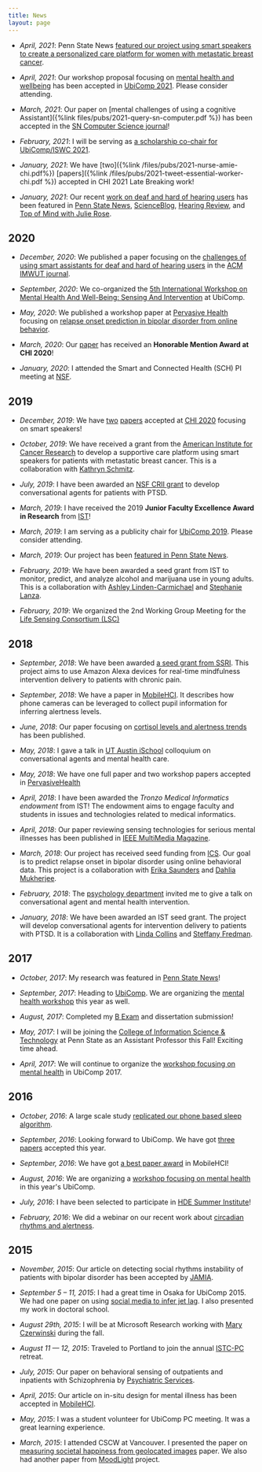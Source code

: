 ```yaml
---
title: News
layout: page
---
```

* _April, 2021_: Penn State News [featured our project using smart speakers to create a personalized care platform for women with metastatic breast cancer](https://news.psu.edu/story/656467/2021/04/27/research/amazon-alexa-skill-offers-supportive-care-breast-cancer-patients).

* _April, 2021_: Our workshop proposal focusing on [mental health and wellbeing](https://ubicomp-mental-health.github.io/workshop-2021.html) has been accepted in [UbiComp 2021](https://ubicomp.org/ubicomp2021/program/workshops/). Please consider attending.

* _March, 2021_: Our paper on [mental challenges of using a cognitive Assistant]({%link files/pubs/2021-query-sn-computer.pdf %}) has been accepted in the [SN Computer Science journal](https://doi.org/10.1007/s42979-021-00621-9)!

* _February, 2021_: I will be serving as [a scholarship co-chair for UbiComp/ISWC 2021](https://ubicomp.hosting.acm.org/ubicomp2021/organizing-committee/).

* _January, 2021_: We have [two]({%link /files/pubs/2021-nurse-amie-chi.pdf%}) [papers]({%link /files/pubs/2021-tweet-essential-worker-chi.pdf %}) accepted in CHI 2021 Late Breaking work!

* _January, 2021_: Our recent [work on deaf and hard of hearing users](files/pubs/smart-assistant-dhh-imwut-2020.pdf) has been featured in [Penn State News](https://news.psu.edu/story/643330/2021/01/07/research/study-suggests-smart-assistant-design-improvements-deaf-users), [ScienceBlog](https://scienceblog.com/520393/study-suggests-smart-assistant-design-improvements-for-deaf-users/), [Hearing Review](https://www.hearingreview.com/inside-hearing/research/smart-assistant), and [Top of Mind with Julie Rose](https://www.byuradio.org/b30d7f99-9ed6-4e36-b597-6b4840718d4b).

2020
----

* _December, 2020_: We published a paper focusing on the [challenges of using smart assistants for deaf and hard of hearing users](files/pubs/smart-assistant-dhh-imwut-2020.pdf) in the [ACM IMWUT journal](imwut.acm.org/).

* _September, 2020_: We co-organized the [5th International Workshop on Mental Health And Well-Being: Sensing And Intervention](https://ubicomp-mental-health.github.io/workshop-2020.html) at UbiComp.

* _May, 2020_: We published a workshop paper at [Pervasive Health](https://pervasivehealth.eai-conferences.org/2020/) focusing on [relapse onset prediction in bipolar disorder from online behavior](/files/pubs/relapse-onset-bd-pervasive-health-2020.pdf).

* _March, 2020_: Our [paper](/files/pubs/customization-privacy-smartspeaker-CHI-2020.pdf) has received an **Honorable Mention Award at CHI 2020**!

* _January, 2020_: I attended the Smart and Connected Health (SCH) PI meeting at [NSF](https://www.nsf.gov/).

2019
----

* _December, 2019_: We have [two](/files/pubs/customization-privacy-smartspeaker-CHI-2020.pdf) [papers](/files/pubs/public-speaking-smartspeaker-CHI-2020.pdf) accepted at [CHI 2020](https://chi2020.acm.org/) focusing on smart speakers!

* _October, 2019_: We have received a grant from the [American Institute for Cancer Research](https://www.aicr.org/) to develop a supportive care platform using smart speakers for patients with metastatic breast cancer. This is a collaboration with [Kathryn Schmitz](https://cancer.psu.edu/researchers/individual/-/researcher/5B6500F63D5438DBE0540010E056499A/kathryn-schmitz-phd-mph-facsm).

* _July, 2019_: I have been awarded an [NSF CRII grant](https://www.nsf.gov/awardsearch/showAward?AWD_ID=1850287) to develop conversational agents for patients with PTSD.

* _March, 2019_: I have received the 2019 **Junior Faculty Excellence Award in Research** from [IST](https://news.psu.edu/story/567207/2019/04/03/faculty-and-staff-recognized-annual-ist-awards-reception)!

* _March, 2019_: I am serving as a publicity chair for [UbiComp 2019](http://ubicomp.org/ubicomp2019/). Please consider attending.

* _March, 2019_: Our project has been [featured in Penn State News](https://news.psu.edu/story/562939/2019/03/13/research/close-watch-ist-seed-grant-funds-study-assess-and-predict-substance).

* _February, 2019_: We have been awarded a seed grant from IST to monitor, predict, and analyze alcohol and marijuana use in young adults. This is a collaboration with [Ashley Linden-Carmichael](https://sites.psu.edu/alindencarmichael/) and [Stephanie Lanza](http://prevention.psu.edu/people/lanza-stephanie).

* _February, 2019_: We organized the 2nd Working Group Meeting for the [Life Sensing Consortium (LSC)](https://lifesensingconsortium.org/)

2018
----

* _September, 2018_: We have been awarded [a seed grant from SSRI](http://www.ssri.psu.edu/news/2798/seed-grants-support-opioid-research-announced). This project aims to use Amazon Alexa devices for real-time mindfulness intervention delivery to patients with chronic pain.

* _September, 2018_: We have a paper in [MobileHCI](https://dl.acm.org/citation.cfm?doid=3229434.3229456). It describes how phone cameras can be leveraged to collect pupil information for inferring alertness levels.

* _June, 2018_: Our paper focusing on [cortisol levels and alertness trends](https://link.springer.com/article/10.1007%2Fs00779-018-1164-z) has been published.

* _May, 2018_: I gave a talk in [UT Austin iSchool](https://www.ischool.utexas.edu/) colloquium on conversational agents and mental health care.

* _May, 2018_: We have one full paper and two workshop papers accepted in [PervasiveHealth](http://pervasivehealth.org/)

* _April, 2018_: I have been awarded the _Tronzo Medical Informatics endowment_ from IST! The endowment aims to engage faculty and students in issues and technologies related to medical informatics.

* _April, 2018_: Our paper reviewing sensing technologies for serious mental illnesses has been published in [IEEE MultiMedia Magazine](https://ieeexplore.ieee.org/document/8337826/).

* _March, 2018_: Our project has received seed funding from [ICS](https://ics.psu.edu/). Our goal is to predict relapse onset in bipolar disorder using online behavioral data. This project is a collaboration with [Erika Saunders](https://profiles.psu.edu/profiles/display/112378) and [Dahlia Mukherjee](https://profiles.psu.edu/profiles/display/158660182).

* _February, 2018_: The [psychology department](http://psych.la.psu.edu/) invited me to give a talk on conversational agent and mental health intervention.

* _January, 2018_: We have been awarded an IST seed grant. The project will develop conversational agents for intervention delivery to patients with PTSD. It is a collaboration with [Linda Collins](https://www.methodology.psu.edu/people/lcollins) and [Steffany Fredman](http://hhd.psu.edu/hdfs/directory/Bio.aspx?id=Fredman).

2017
----

* _October, 2017_: My research was featured in [Penn State News](http://news.psu.edu/story/487158/2017/10/10/academics/new-ist-professor-hopes-revolutionize-mental-healthcare-global)!

* _September, 2017_: Heading to [UbiComp](http://ubicomp.org/ubicomp2017/). We are organizing the [mental health workshop](https://ubicomp-mental-health.github.io/workshop-2017.html) this year as well.

* _August, 2017_: Completed my [B Exam](http://gradschool.cornell.edu/requirements/exams/exams-phd) and dissertation submission!

* _May, 2017_: I will be joining the [College of Information Science & Technology](https://ist.psu.edu/) at Penn State as an Assistant Professor this Fall! Exciting time ahead.

* _April, 2017_: We will continue to organize the [workshop focusing on mental health](https://ubicomp-mental-health.github.io/workshop-2017.html) in UbiComp 2017.

2016
----

* _October, 2016_: A large scale study [replicated our phone based sleep algorithm](blog/sleep-algorithm-replication.html).

* _September, 2016_: Looking forward to UbiComp. We have got [three papers](publications.html) accepted this year.

* _September, 2016_: We have got [a best paper award](https://dl.acm.org/citation.cfm?id=2935383) in MobileHCI!

* _August, 2016_: We are organizing a [workshop focusing on mental health](https://ubicomp-mental-health.github.io/workshop-2016.html) in this year's UbiComp.

* _July, 2016_: I have been selected to participate in [HDE Summer Institute](http://hdexplore.calit2.net/hde-summer-institute-2016/)!

* _February, 2016_: We did a webinar on our recent work about [circadian rhythms and alertness](http://hdexplore.calit2.net/webinar-21116/).

2015
----

* _November, 2015_: Our article on detecting social rhythms instability of patients with bipolar disorder has been accepted by [JAMIA](http://jamia.oxfordjournals.org/).

* _September 5 – 11, 2015_: I had a great time in Osaka for UbiComp 2015.  We had one paper on using [social media to infer jet lag](http://dl.acm.org/citation.cfm?id=2807522). I also presented my work in doctoral school.

* _August 29th, 2015_: I will be at Microsoft Research working with [Mary Czerwinski](http://research.microsoft.com/en-us/people/marycz/) during the fall.

* _August 11 — 12, 2015_: Traveled to Portland to join the annual [ISTC-PC](http://istc-pc.washington.edu/) retreat.

* _July, 2015_: Our paper on behavioral sensing of outpatients and inpatients with Schizophrenia by [Psychiatric Services](http://ps.psychiatryonline.org/doi/full/10.1176/appi.ps.201500130).

* _April, 2015_: Our article on in-situ design for mental illness has been accepted in [MobileHCI](http://dl.acm.org/citation.cfm?id=2785866).

* _May, 2015_: I was a student volunteer for UbiComp PC meeting. It was a great learning experience.

* _March, 2015_: I attended CSCW at Vancouver. I presented the paper on [measuring societal happiness from geolocated images](http://dl.acm.org/citation.cfm?id=2675186) paper. We also had another paper from [MoodLight](http://dl.acm.org/citation.cfm?id=2675191) project.


